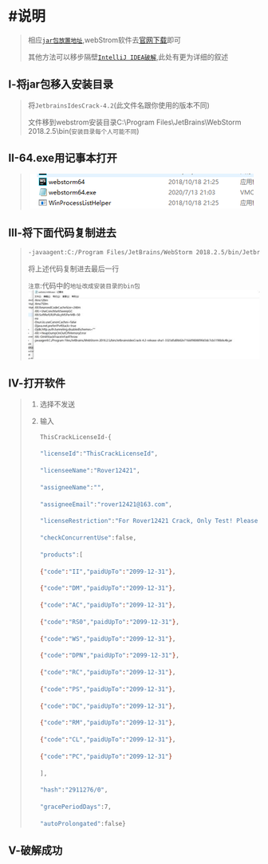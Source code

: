 # #说明

>相应[`jar包放置地址`](https://gitee.com/hongjilin/hongs-study-notes/tree/master/%E6%9D%82%E8%AE%B0_%E5%85%B6%E4%BB%96(%E5%A6%82%E7%A0%B4%E8%A7%A3%E4%B8%8E%E9%85%8D%E7%BD%AE)%E7%9A%84%E7%A2%8E%E7%89%87%E5%8C%96%E7%AC%94%E8%AE%B0/%E6%95%99%E5%9D%8F%E5%B0%8F%E5%AD%A9%E5%AD%90%E7%9A%84%E7%AC%94%E8%AE%B0/IntelliJ%20IDEA%E7%A0%B4%E8%A7%A3/tools/%E6%96%B9%E6%B3%95%E4%BA%8C%E5%AF%B9%E5%BA%94_jar%E5%8C%85%E7%A0%B4%E8%A7%A3),webStrom软件去[官网下载](https://www.jetbrains.com/zh-cn/webstorm/download/#section=windows)即可
>
>其他方法可以移步隔壁[`IntelliJ IDEA破解`](https://gitee.com/hongjilin/hongs-study-notes/tree/master/%E6%9D%82%E8%AE%B0_%E5%85%B6%E4%BB%96(%E5%A6%82%E7%A0%B4%E8%A7%A3%E4%B8%8E%E9%85%8D%E7%BD%AE)%E7%9A%84%E7%A2%8E%E7%89%87%E5%8C%96%E7%AC%94%E8%AE%B0/%E6%95%99%E5%9D%8F%E5%B0%8F%E5%AD%A9%E5%AD%90%E7%9A%84%E7%AC%94%E8%AE%B0/IntelliJ%20IDEA%E7%A0%B4%E8%A7%A3),此处有更为详细的叙述

## Ⅰ-将jar包移入安装目录

> 将`JetbrainsIdesCrack-4.2`(此文件名跟你使用的版本不同)
>
> 文件移到webstrom安装目录C:\Program Files\JetBrains\WebStorm 2018.2.5\bin(`安装目录每个人可能不同`)

## Ⅱ-64.exe用记事本打开

>![img](Webstrom破解中的图片/clip_image001.png)
>
>

## Ⅲ-将下面代码复制进去

>```bash
>-javaagent:C:/Program Files/JetBrains/WebStorm 2018.2.5/bin/JetbrainsIdesCrack-4.2-release-sha1-3323d5d0b82e716609808090d3dc7cb3198b8c4b.jar
>```
>
>将上述代码复制进去最后一行
>
>`注意`:代码中的`地址改成安装目录的bin包`
>![img](Webstrom破解中的图片/clip_image003.jpg)

## Ⅳ-打开软件

> 1. 选择不发送
>
> 2. 输入
>
>    ```bash
>    ThisCrackLicenseId-{
>    
>    "licenseId":"ThisCrackLicenseId",
>    
>    "licenseeName":"Rover12421",
>    
>    "assigneeName":"",
>    
>    "assigneeEmail":"rover12421@163.com",
>    
>    "licenseRestriction":"For Rover12421 Crack, Only Test! Please support genuine!!!",
>    
>    "checkConcurrentUse":false,
>    
>    "products":[
>    
>    {"code":"II","paidUpTo":"2099-12-31"},
>    
>    {"code":"DM","paidUpTo":"2099-12-31"},
>    
>    {"code":"AC","paidUpTo":"2099-12-31"},
>    
>    {"code":"RS0","paidUpTo":"2099-12-31"},
>    
>    {"code":"WS","paidUpTo":"2099-12-31"},
>    
>    {"code":"DPN","paidUpTo":"2099-12-31"},
>    
>    {"code":"RC","paidUpTo":"2099-12-31"},
>    
>    {"code":"PS","paidUpTo":"2099-12-31"},
>    
>    {"code":"DC","paidUpTo":"2099-12-31"},
>    
>    {"code":"RM","paidUpTo":"2099-12-31"},
>    
>    {"code":"CL","paidUpTo":"2099-12-31"},
>    
>    {"code":"PC","paidUpTo":"2099-12-31"}
>    
>    ],
>    
>    "hash":"2911276/0",
>    
>    "gracePeriodDays":7,
>    
>    "autoProlongated":false}
>    ```

## Ⅴ-破解成功